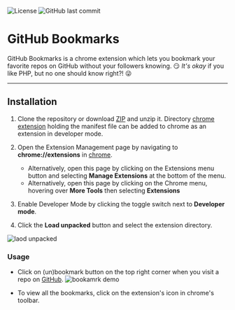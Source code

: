 ![License][7] ![GitHub last commit][8]

# GitHub Bookmarks

GitHub Bookmarks is a chrome extension which lets you bookmark your favorite repos on GitHub without your followers knowing. 😏
*It's okay* if you like PHP, but no one should know right?! 😜

-----

## Installation

1. Clone the repository or download [ZIP][1] and unzip it. Directory [chrome extension][2] holding the manifest file can be added to chrome as an extension in developer mode.

2. Open the Extension Management page by navigating to **chrome://extensions** in [chrome][3].
    + Alternatively, open this page by clicking on the Extensions menu button and selecting **Manage Extensions** at the bottom of the menu.
    + Alternatively, open this page by clicking on the Chrome menu, hovering over **More Tools** then selecting **Extensions**

3. Enable Developer Mode by clicking the toggle switch next to **Developer mode**.

4. Click the **Load unpacked** button and select the extension directory.

![laod unpacked][4]

### Usage
+ Click on (un)bookmark button on the top right corner when you visit a repo on [GitHub][6].
    ![bookamrk demo][5]

+ To view all the bookmarks, click on the extension's icon in chrome's toolbar.


[1]: https://github.com/j-tesla/github-bookmarks/archive/refs/heads/master.zip 
[2]: chrome%20extension/
[3]: https://www.google.com/chrome/
[4]: https://user-images.githubusercontent.com/58279279/121198297-a8096a80-c88f-11eb-97ad-a05ba2c0154f.png
[5]: https://user-images.githubusercontent.com/58279279/121198847-13533c80-c890-11eb-84af-a38e055606bb.png
[6]: https://github.com/
[7]: https://img.shields.io/github/license/j-tesla/github-bookmarks?style=flat-square
[8]: https://img.shields.io/github/last-commit/j-tesla/github-bookmarks?style=flat-square
